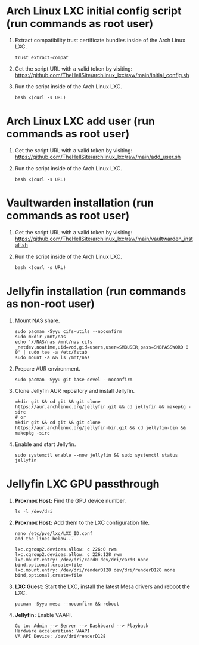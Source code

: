 # Arch Linux LXC initial config script (run commands as root user)

1. Extract compatibility trust certificate bundles inside of the Arch Linux LXC.

       trust extract-compat

2. Get the script URL with a valid token by visiting: https://github.com/TheHellSite/archlinux_lxc/raw/main/initial_config.sh

3. Run the script inside of the Arch Linux LXC.

       bash <(curl -s URL)



# Arch Linux LXC add user (run commands as root user)

1. Get the script URL with a valid token by visiting: https://github.com/TheHellSite/archlinux_lxc/raw/main/add_user.sh

2. Run the script inside of the Arch Linux LXC.

       bash <(curl -s URL)



# Vaultwarden installation (run commands as root user)

1. Get the script URL with a valid token by visiting: https://github.com/TheHellSite/archlinux_lxc/raw/main/vaultwarden_install.sh

2. Run the script inside of the Arch Linux LXC.

       bash <(curl -s URL)




# Jellyfin installation (run commands as non-root user)

1. Mount NAS share.

       sudo pacman -Syyu cifs-utils --noconfirm
       sudo mkdir /mnt/nas
       echo '//NAS/nas /mnt/nas cifs _netdev,noatime,uid=vod,gid=users,user=SMBUSER,pass=SMBPASSWORD 0 0' | sudo tee -a /etc/fstab
       sudo mount -a && ls /mnt/nas

2. Prepare AUR environment.

       sudo pacman -Syyu git base-devel --noconfirm

3. Clone Jellyfin AUR repository and install Jellyfin.

       mkdir git && cd git && git clone https://aur.archlinux.org/jellyfin.git && cd jellyfin && makepkg -sirc
       # or
       mkdir git && cd git && git clone https://aur.archlinux.org/jellyfin-bin.git && cd jellyfin-bin && makepkg -sirc

4. Enable and start Jellyfin.

       sudo systemctl enable --now jellyfin && sudo systemctl status jellyfin



# Jellyfin LXC GPU passthrough

1. **Proxmox Host:** Find the GPU device number.

       ls -l /dev/dri

2. **Proxmox Host:** Add them to the LXC configuration file.

       nano /etc/pve/lxc/LXC_ID.conf
       add the lines below...
       
       lxc.cgroup2.devices.allow: c 226:0 rwm
       lxc.cgroup2.devices.allow: c 226:128 rwm
       lxc.mount.entry: /dev/dri/card0 dev/dri/card0 none bind,optional,create=file
       lxc.mount.entry: /dev/dri/renderD128 dev/dri/renderD128 none bind,optional,create=file

3. **LXC Guest:** Start the LXC, install the latest Mesa drivers and reboot the LXC.

       pacman -Syyu mesa --noconfirm && reboot

4. **Jellyfin:** Enable VAAPI.

       Go to: Admin --> Server --> Dashboard --> Playback
       Hardware acceleration: VAAPI
       VA API Device: /dev/dri/renderD128
